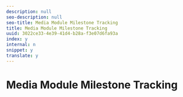```yaml
---
description: null
seo-description: null
seo-title: Media Module Milestone Tracking
title: Media Module Milestone Tracking
uuid: 3022ce33-4e39-41d4-b28a-f3e07d6fa93a
index: y
internal: n
snippet: y
translate: y
---
```


# Media Module Milestone Tracking

